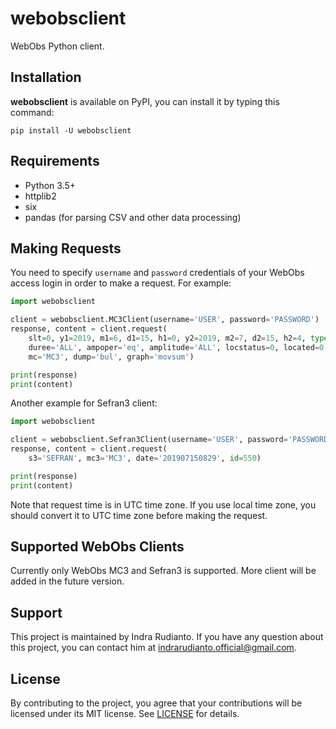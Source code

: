 # webobsclient

WebObs Python client.

## Installation

**webobsclient** is available on PyPI, you can install it by typing this
command:

    pip install -U webobsclient

## Requirements

* Python 3.5+
* httplib2
* six
* pandas (for parsing CSV and other data processing)

## Making Requests

You need to specify `username` and `password` credentials of your WebObs access
login in order to make a request. For example:

```python
import webobsclient

client = webobsclient.MC3Client(username='USER', password='PASSWORD')
response, content = client.request(
    slt=0, y1=2019, m1=6, d1=15, h1=0, y2=2019, m2=7, d2=15, h2=4, type='ALL',
    duree='ALL', ampoper='eq', amplitude='ALL', locstatus=0, located=0,
    mc='MC3', dump='bul', graph='movsum')

print(response)
print(content)
```

Another example for Sefran3 client:

```python
import webobsclient

client = webobsclient.Sefran3Client(username='USER', password='PASSWORD')
response, content = client.request(
    s3='SEFRAN', mc3='MC3', date='201907150829', id=550)

print(response)
print(content)
```

Note that request time is in UTC time zone. If you use local time zone, you
should convert it to UTC time zone before making the request.

## Supported WebObs Clients

Currently only WebObs MC3 and Sefran3 is supported. More client will be added in
the future version.

## Support

This project is maintained by Indra Rudianto. If you have any question about
this project, you can contact him at <indrarudianto.official@gmail.com>.

## License

By contributing to the project, you agree that your contributions will be
licensed under its MIT license. See
[LICENSE](https://gitlab.com/bpptkg/webobsclient/blob/master/LICENSE) for
details.
